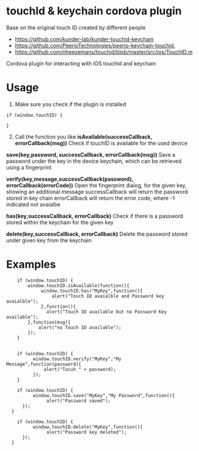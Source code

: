# touchId & keychain cordova plugin

Base on the original touch ID created by different people
* https://github.com/kunder-lab/kunder-touchid-keychain
* https://github.com/PeerioTechnologies/peerio-keychain-touchid,
* https://github.com/nheezemans/touchid/blob/master/src/ios/TouchID.m

Cordova plugin for interacting with iOS touchId and keychain

# Usage

1. Make sure you check if the plugin is installed 

```
if (window.touchID) {

}
```
2. Call the function you like
**isAvailable(successCallback, errorCallback(msg))**
Check if touchID is available for the used device 	
	
**save(key,password, successCallback, errorCallback(msg))**
Save a password under the key in the device keychain, which can be retrieved using a fingerprint

**verify(key,message,successCallback(password), errorCallback(errorCode))**
Open the fingerprint dialog, for the given key, showing an additional message
successCallback will return the password stored in key chain
errorCallback will return the error code, where -1 indicated not avaialbe

**has(key,successCallback, errorCallback)**
Check if there is a password stored within the keychain for the given key

**delete(key,successCallback, errorCallback)**
Delete the password stored under given key from the keychain


# Examples

```
	if (window.touchID) {
		window.touchID.isAvailable(function(){
			 window.touchID.has("MyKey",function(){
				 alert("Touch ID avaialble and Password key avaialble");
			 },function(){
			   alert("Touch ID available but no Password Key available");
		},function(msg){
			alert("no Touch ID available");
		});
	}
	
	
	if (window.touchID) {
		  window.touchID.verify("MyKey","My Message",function(password){
			  alert("Tocuh " + password);
		  });
	}
	
	if (window.touchID) {
		  window.touchID.save("MyKey","My Password",function(){
			   alert("Password saved");
      });
  }
	
	if (window.touchID) {
		  window.touchID.delete("MyKey",function(){
			   alert("Password key deleted");
      });
  }
				
```

